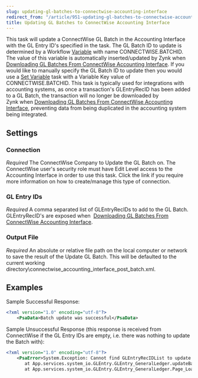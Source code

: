 ```yaml
---
slug: updating-gl-batches-to-connectwise-accounting-interface
redirect_from: "/article/951-updating-gl-batches-to-connectwise-accounting-interface"
title: Updating GL Batches to ConnectWise Accounting Interface
---
```



This task will update a ConnectWise GL Batch in the Accounting Interface with the GL Entry ID's specified in the task. The GL Batch ID to update is determined by a Workflow [Variable](48-variables) with name CONNECTWISE.BATCHID. The value of this variable is automatically inserted/updated by Zynk when [Downloading GL Batches From ConnectWise Accounting Interface](downloading-gl-batches-from-connectwise-accounting-interface). If you would like to manually specify the GL Batch ID to update then you would use a [Set Variable](377-set-variable) task with a Variable Key value of CONNECTWISE.BATCHID. This task is typically used for integrations with accounting systems, as once a transaction's GLEntryRecID has been added to a GL Batch, the transaction will no longer be downloaded by Zynk when [Downloading GL Batches From ConnectWise Accounting Interface](downloading-gl-batches-from-connectwise-accounting-interface), preventing data from being duplicated in the accounting system being integrated.


## Settings

### Connection
_Required_
The ConnectWise Company to Update the GL Batch on.	  The ConnectWise user's security role must have Edit Level access to the Accounting Interface in order to use this task.	  Click the link if you require more information on how to create/manage this type of connection.

### GL Entry IDs
_Required_
A comma separated list of GLEntryRecIDs to add to the GL Batch.	  GLEntryRecID's are exposed when 	[Downloading GL Batches From ConnectWise Accounting Interface](downloading-gl-batches-from-connectwise-accounting-interface).

### Output File
_Required_
An absolute or relative file path on the local computer or network to save the result of the Update GL Batch. This will be defaulted to the current working directory\connectwise\_accounting\_interface\_post\_batch.xml.

## Examples

Sample Successful Response:

```xml
<?xml version="1.0" encoding="utf-8"?>
    <PsaData>Batch update was successful</PsaData>
```

Sample Unsuccessful Response (this response is received from ConnectWise if the GL Entry IDs are empty, i.e. there was nothing to update the Batch with):

```xml
<?xml version="1.0" encoding="utf-8"?>
    <PsaError>System.Exception: Cannot find GLEntryRecIDList to update
       at App.services.system_io.GLEntry.GLEntry_GeneralLedger.updateBatch()
       at App.services.system_io.GLEntry.GLEntry_GeneralLedger.Page_Load(Object sender, EventArgs e)</PsaError>
```